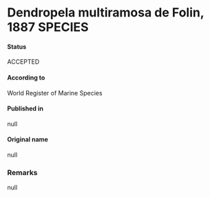 Dendropela multiramosa de Folin, 1887 SPECIES
=======

#### Status
ACCEPTED

#### According to
World Register of Marine Species

#### Published in
null

#### Original name
null

### Remarks
null